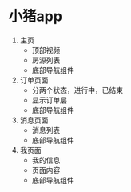 # 小猪app
1. 主页
    - 顶部视频
    - 房源列表
    - 底部导航组件
2. 订单页面
    - 分两个状态，进行中，已结束
    - 显示订单层
    - 底部导航组件
3. 消息页面
    - 消息列表
    - 底部导航组件
4. 我页面
    - 我的信息
    - 页面内容
    - 底部导航组件